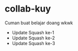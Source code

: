 # collab-kuy
Cuman buat belajar doang wkwk  
- Update Squash ke-1
- Update Squash ke-2
- Update Squash ke-3
